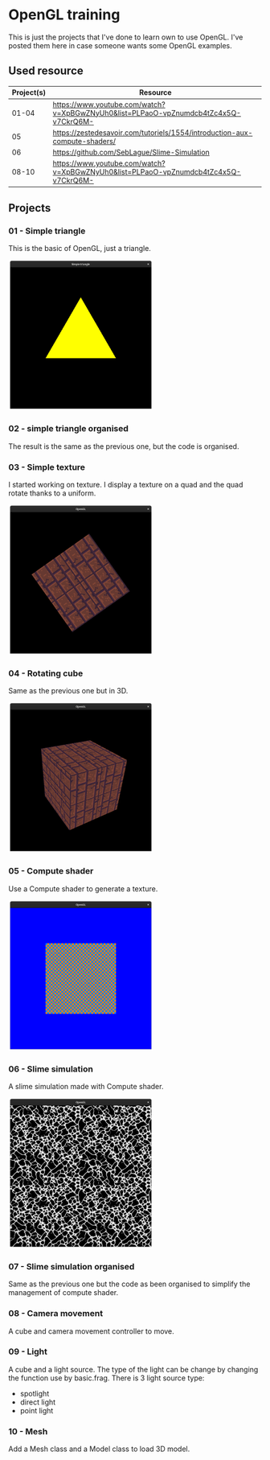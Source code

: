 # OpenGL training

This is just the projects that I've done to learn own to use OpenGL. I've posted them here in case someone wants some OpenGL examples.

## Used resource

Project(s) | Resource
--- | ---
01-04 | https://www.youtube.com/watch?v=XpBGwZNyUh0&list=PLPaoO-vpZnumdcb4tZc4x5Q-v7CkrQ6M-
05 | https://zestedesavoir.com/tutoriels/1554/introduction-aux-compute-shaders/
06 | https://github.com/SebLague/Slime-Simulation
08-10 | https://www.youtube.com/watch?v=XpBGwZNyUh0&list=PLPaoO-vpZnumdcb4tZc4x5Q-v7CkrQ6M-

## Projects

### 01 - Simple triangle

This is the basic of OpenGL, just a triangle.

<img height="300" src=".github/images/01.png"/>

### 02 - simple triangle organised

The result is the same as the previous one, but the code is organised.

### 03 - Simple texture

I started working on texture. I display a texture on a quad and the quad rotate thanks to a uniform.

<img height="300" src=".github/images/03.png"/>

### 04 - Rotating cube

Same as the previous one but in 3D.

<img height="300" src=".github/images/04.png"/>

### 05 - Compute shader

Use a Compute shader to generate a texture.

<img height="300" src=".github/images/05.png"/>

### 06 - Slime simulation

A slime simulation made with Compute shader.

<img height="300" src=".github/images/06.png"/>

### 07 - Slime simulation organised

Same as the previous one but the code as been organised to simplify the management of compute shader.

### 08 - Camera movement

A cube and camera movement controller to move.

### 09 - Light

A cube and a light source. The type of the light can be change by changing the function use by basic.frag. There is 3 light source type:
* spotlight
* direct light
* point light

### 10 - Mesh

Add a Mesh class and a Model class to load 3D model.